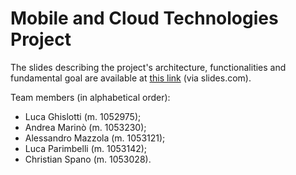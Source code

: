 # Mobile and Cloud Technologies Project

The slides describing the project's architecture, functionalities and fundamental goal are available at [this link](https://slides.com/lucaghislotti/tcm_lab_project) (via slides.com). 

Team members (in alphabetical order):
- Luca Ghislotti (m. 1052975);
- Andrea Marinò (m. 1053230);
- Alessandro Mazzola (m. 1053121);
- Luca Parimbelli (m. 1053142);
- Christian Spano (m. 1053028).
